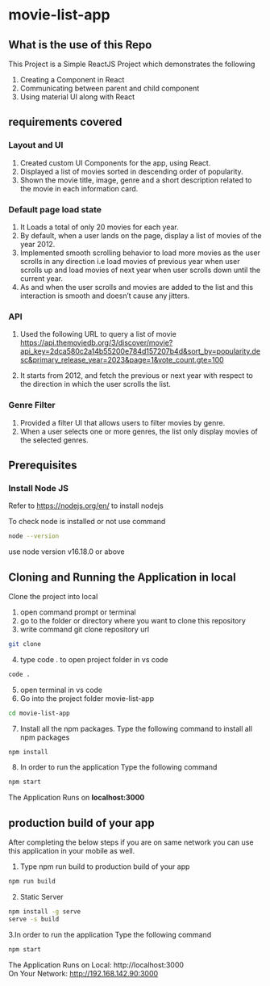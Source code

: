 # movie-list-app

## What is the use of this Repo

This Project is a Simple ReactJS Project which demonstrates the following
1. Creating a Component in React
2. Communicating between parent and child component
3. Using material UI along with React

## requirements covered

### Layout and UI
1. Created custom UI Components for the app, using React.
2. Displayed a list of movies sorted in descending order of popularity.
3. Shown the movie title, image, genre and a short description related to the movie in each information card.
### Default page load state
1. It Loads a total of only 20 movies for each year.
2. By default, when a user lands on the page, display a list of movies of the year 2012.
3. Implemented smooth scrolling behavior to load more movies as the user scrolls in
any direction i.e load movies of previous year when user scrolls up and load movies of next year when user scrolls down until the current year.
4. As and when the user scrolls and movies are added to the list and this interaction is smooth and doesn’t cause any jitters.

### API
1. Used the following URL to query a list of movie
https://api.themoviedb.org/3/discover/movie?api_key=2dca580c2a14b55200e784d157207b4d&sort_by=popularity.desc&primary_release_year=2023&page=1&vote_count.gte=100

2. It starts from 2012, and fetch the previous or next year with respect to the direction in which the user scrolls the list.

### Genre Filter
1. Provided a filter UI that allows users to filter movies by genre.
2. When a user selects one or more genres, the list only display movies of the selected genres.

## Prerequisites

### Install Node JS
Refer to https://nodejs.org/en/ to install nodejs

To check node is installed or not use command
```bash
node --version
```
use node version v16.18.0 or above
## Cloning and Running the Application in local

Clone the project into local
1. open command prompt or terminal
2. go to the folder or directory where you want to clone this repository
3. write command  git clone repository url
```bash
git clone 
```
4. type code . to open project folder in vs code
```bash
code .
```
5. open terminal in vs code
6.  Go into the project folder movie-list-app
```bash
cd movie-list-app
```
7. Install all the npm packages. Type the following command to install all npm packages

```bash
npm install
```

8. In order to run the application Type the following command

```bash
npm start
```

The Application Runs on **localhost:3000**

## production build of your app

After completing the below steps if you are on same network you can use this application in your mobile as well.
1. Type npm run build to production build of your app 
```bash
npm run build
```
2. Static Server
```bash
npm install -g serve
serve -s build
```
3.In order to run the application Type the following command

```bash
npm start
```
The Application Runs on
  Local:            http://localhost:3000        
  On Your Network:  http://192.168.142.90:3000 
